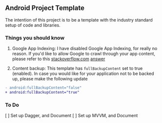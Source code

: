 ## Android Project Template

The intention of this project is to be a template with the industry standard setup of code and libraries.

### Things you should know
1. Google App Indexing:
I have disabled Google App Indexing, for really no reason. If you'd like to allow Google to crawl through your app content, please refer to this [stackoverflow.com](stackoverflow.com) [answer](https://stackoverflow.com/a/34368811/2760868)

2. Content backup:
This template has `fullBackupContent` set to true (enabled). In case you would like for your application not to be backed up, please make the following update 
```diff
- android:fullBackupContent="false"
+ android:fullBackupContent="true"
``` 

### To Do
[ ] Set up Dagger, and Document
[ ] Set up MVVM, and Document
